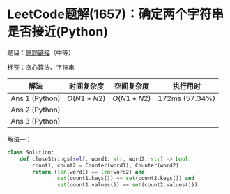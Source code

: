 # LeetCode题解(1657)：确定两个字符串是否接近(Python)

题目：[原题链接](https://leetcode-cn.com/problems/determine-if-two-strings-are-close/)（中等）

标签：贪心算法、字符串

| 解法           | 时间复杂度 | 空间复杂度 | 执行用时       |
| -------------- | ---------- | ---------- | -------------- |
| Ans 1 (Python) | $O(N1+N2)$ | $O(N1+N2)$ | 172ms (57.34%) |
| Ans 2 (Python) |            |            |                |
| Ans 3 (Python) |            |            |                |

解法一：

```python
class Solution:
    def closeStrings(self, word1: str, word2: str) -> bool:
        count1, count2 = Counter(word1), Counter(word2)
        return (len(word1) == len(word2) and
                set(count1.keys()) == set(count2.keys()) and
                set(count1.values()) == set(count2.values()))
```

